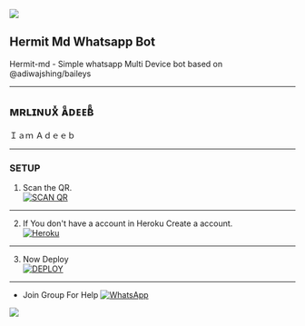 <a><img src='https://i.imgur.com/dnwxiD3.jpeg'/></a>
## Hermit Md Whatsapp Bot

Hermit-md - Simple whatsapp Multi Device bot based on @adiwajshing/baileys

***
## ᴍʀʟɪɴᴜxͯ ᴀᷧᴅᴇᴇʙᷩ
Ｉａｍ Ａｄｅｅｂ
***

### SETUP

1. Scan the QR.
    <br>
<a href='https://baileys-md-qr.herokuapp.com/deployment' target="_blank"><img alt='SCAN QR' src='https://img.shields.io/badge/Scan_qr-100000?style=for-the-badge&logo=scan&logoColor=white&labelColor=black&color=black'/></a>

***

2. If You don't have a account in Heroku Create a account.
    <br>
<a href='https://signup.heroku.com/' target="_blank"><img alt='Heroku' src='https://img.shields.io/badge/-Create-black?style=for-the-badge&logo=heroku&logoColor=white'/></a>

***

3. Now Deploy
    <br>
<a href='https://baileys-md-qr.herokuapp.com/deploy' target="_blank"><img alt='DEPLOY' src='https://img.shields.io/badge/-DEPLOY-black?style=for-the-badge&logo=heroku&logoColor=white'/></a>


***
* Join Group For Help
<a href="https://chat.whatsapp.com/LOMGBEO2i9vKew562o1LFk"><img alt="WhatsApp" src="https://img.shields.io/badge/-Whatsapp%20Group-black?style=for-the-badge&logo=whatsapp&logoColor=white"/></a>

<a><img src='https://c.tenor.com/bAwdH50mE4UAAAAC/flatline-heart-beat.gif'/></a>
